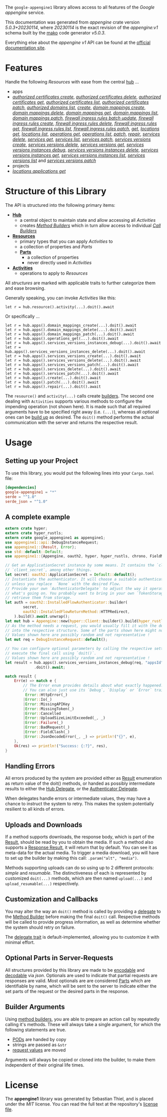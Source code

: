 <!---
DO NOT EDIT !
This file was generated automatically from 'src/generator/templates/api/README.md.mako'
DO NOT EDIT !
-->
The `google-appengine1` library allows access to all features of the *Google appengine* service.

This documentation was generated from *appengine* crate version *5.0.3+20230114*, where *20230114* is the exact revision of the *appengine:v1* schema built by the [mako](http://www.makotemplates.org/) code generator *v5.0.3*.

Everything else about the *appengine* *v1* API can be found at the
[official documentation site](https://cloud.google.com/appengine/docs/admin-api/).
# Features

Handle the following *Resources* with ease from the central [hub](https://docs.rs/google-appengine1/5.0.3+20230114/google_appengine1/Appengine) ... 

* apps
 * [*authorized certificates create*](https://docs.rs/google-appengine1/5.0.3+20230114/google_appengine1/api::AppAuthorizedCertificateCreateCall), [*authorized certificates delete*](https://docs.rs/google-appengine1/5.0.3+20230114/google_appengine1/api::AppAuthorizedCertificateDeleteCall), [*authorized certificates get*](https://docs.rs/google-appengine1/5.0.3+20230114/google_appengine1/api::AppAuthorizedCertificateGetCall), [*authorized certificates list*](https://docs.rs/google-appengine1/5.0.3+20230114/google_appengine1/api::AppAuthorizedCertificateListCall), [*authorized certificates patch*](https://docs.rs/google-appengine1/5.0.3+20230114/google_appengine1/api::AppAuthorizedCertificatePatchCall), [*authorized domains list*](https://docs.rs/google-appengine1/5.0.3+20230114/google_appengine1/api::AppAuthorizedDomainListCall), [*create*](https://docs.rs/google-appengine1/5.0.3+20230114/google_appengine1/api::AppCreateCall), [*domain mappings create*](https://docs.rs/google-appengine1/5.0.3+20230114/google_appengine1/api::AppDomainMappingCreateCall), [*domain mappings delete*](https://docs.rs/google-appengine1/5.0.3+20230114/google_appengine1/api::AppDomainMappingDeleteCall), [*domain mappings get*](https://docs.rs/google-appengine1/5.0.3+20230114/google_appengine1/api::AppDomainMappingGetCall), [*domain mappings list*](https://docs.rs/google-appengine1/5.0.3+20230114/google_appengine1/api::AppDomainMappingListCall), [*domain mappings patch*](https://docs.rs/google-appengine1/5.0.3+20230114/google_appengine1/api::AppDomainMappingPatchCall), [*firewall ingress rules batch update*](https://docs.rs/google-appengine1/5.0.3+20230114/google_appengine1/api::AppFirewallIngressRuleBatchUpdateCall), [*firewall ingress rules create*](https://docs.rs/google-appengine1/5.0.3+20230114/google_appengine1/api::AppFirewallIngressRuleCreateCall), [*firewall ingress rules delete*](https://docs.rs/google-appengine1/5.0.3+20230114/google_appengine1/api::AppFirewallIngressRuleDeleteCall), [*firewall ingress rules get*](https://docs.rs/google-appengine1/5.0.3+20230114/google_appengine1/api::AppFirewallIngressRuleGetCall), [*firewall ingress rules list*](https://docs.rs/google-appengine1/5.0.3+20230114/google_appengine1/api::AppFirewallIngressRuleListCall), [*firewall ingress rules patch*](https://docs.rs/google-appengine1/5.0.3+20230114/google_appengine1/api::AppFirewallIngressRulePatchCall), [*get*](https://docs.rs/google-appengine1/5.0.3+20230114/google_appengine1/api::AppGetCall), [*locations get*](https://docs.rs/google-appengine1/5.0.3+20230114/google_appengine1/api::AppLocationGetCall), [*locations list*](https://docs.rs/google-appengine1/5.0.3+20230114/google_appengine1/api::AppLocationListCall), [*operations get*](https://docs.rs/google-appengine1/5.0.3+20230114/google_appengine1/api::AppOperationGetCall), [*operations list*](https://docs.rs/google-appengine1/5.0.3+20230114/google_appengine1/api::AppOperationListCall), [*patch*](https://docs.rs/google-appengine1/5.0.3+20230114/google_appengine1/api::AppPatchCall), [*repair*](https://docs.rs/google-appengine1/5.0.3+20230114/google_appengine1/api::AppRepairCall), [*services delete*](https://docs.rs/google-appengine1/5.0.3+20230114/google_appengine1/api::AppServiceDeleteCall), [*services get*](https://docs.rs/google-appengine1/5.0.3+20230114/google_appengine1/api::AppServiceGetCall), [*services list*](https://docs.rs/google-appengine1/5.0.3+20230114/google_appengine1/api::AppServiceListCall), [*services patch*](https://docs.rs/google-appengine1/5.0.3+20230114/google_appengine1/api::AppServicePatchCall), [*services versions create*](https://docs.rs/google-appengine1/5.0.3+20230114/google_appengine1/api::AppServiceVersionCreateCall), [*services versions delete*](https://docs.rs/google-appengine1/5.0.3+20230114/google_appengine1/api::AppServiceVersionDeleteCall), [*services versions get*](https://docs.rs/google-appengine1/5.0.3+20230114/google_appengine1/api::AppServiceVersionGetCall), [*services versions instances debug*](https://docs.rs/google-appengine1/5.0.3+20230114/google_appengine1/api::AppServiceVersionInstanceDebugCall), [*services versions instances delete*](https://docs.rs/google-appengine1/5.0.3+20230114/google_appengine1/api::AppServiceVersionInstanceDeleteCall), [*services versions instances get*](https://docs.rs/google-appengine1/5.0.3+20230114/google_appengine1/api::AppServiceVersionInstanceGetCall), [*services versions instances list*](https://docs.rs/google-appengine1/5.0.3+20230114/google_appengine1/api::AppServiceVersionInstanceListCall), [*services versions list*](https://docs.rs/google-appengine1/5.0.3+20230114/google_appengine1/api::AppServiceVersionListCall) and [*services versions patch*](https://docs.rs/google-appengine1/5.0.3+20230114/google_appengine1/api::AppServiceVersionPatchCall)
* projects
 * [*locations applications get*](https://docs.rs/google-appengine1/5.0.3+20230114/google_appengine1/api::ProjectLocationApplicationGetCall)




# Structure of this Library

The API is structured into the following primary items:

* **[Hub](https://docs.rs/google-appengine1/5.0.3+20230114/google_appengine1/Appengine)**
    * a central object to maintain state and allow accessing all *Activities*
    * creates [*Method Builders*](https://docs.rs/google-appengine1/5.0.3+20230114/google_appengine1/client::MethodsBuilder) which in turn
      allow access to individual [*Call Builders*](https://docs.rs/google-appengine1/5.0.3+20230114/google_appengine1/client::CallBuilder)
* **[Resources](https://docs.rs/google-appengine1/5.0.3+20230114/google_appengine1/client::Resource)**
    * primary types that you can apply *Activities* to
    * a collection of properties and *Parts*
    * **[Parts](https://docs.rs/google-appengine1/5.0.3+20230114/google_appengine1/client::Part)**
        * a collection of properties
        * never directly used in *Activities*
* **[Activities](https://docs.rs/google-appengine1/5.0.3+20230114/google_appengine1/client::CallBuilder)**
    * operations to apply to *Resources*

All *structures* are marked with applicable traits to further categorize them and ease browsing.

Generally speaking, you can invoke *Activities* like this:

```Rust,ignore
let r = hub.resource().activity(...).doit().await
```

Or specifically ...

```ignore
let r = hub.apps().domain_mappings_create(...).doit().await
let r = hub.apps().domain_mappings_delete(...).doit().await
let r = hub.apps().domain_mappings_patch(...).doit().await
let r = hub.apps().operations_get(...).doit().await
let r = hub.apps().services_versions_instances_debug(...).doit().await
let r = hub.apps().services_versions_instances_delete(...).doit().await
let r = hub.apps().services_versions_create(...).doit().await
let r = hub.apps().services_versions_delete(...).doit().await
let r = hub.apps().services_versions_patch(...).doit().await
let r = hub.apps().services_delete(...).doit().await
let r = hub.apps().services_patch(...).doit().await
let r = hub.apps().create(...).doit().await
let r = hub.apps().patch(...).doit().await
let r = hub.apps().repair(...).doit().await
```

The `resource()` and `activity(...)` calls create [builders][builder-pattern]. The second one dealing with `Activities` 
supports various methods to configure the impending operation (not shown here). It is made such that all required arguments have to be 
specified right away (i.e. `(...)`), whereas all optional ones can be [build up][builder-pattern] as desired.
The `doit()` method performs the actual communication with the server and returns the respective result.

# Usage

## Setting up your Project

To use this library, you would put the following lines into your `Cargo.toml` file:

```toml
[dependencies]
google-appengine1 = "*"
serde = "^1.0"
serde_json = "^1.0"
```

## A complete example

```Rust
extern crate hyper;
extern crate hyper_rustls;
extern crate google_appengine1 as appengine1;
use appengine1::api::DebugInstanceRequest;
use appengine1::{Result, Error};
use std::default::Default;
use appengine1::{Appengine, oauth2, hyper, hyper_rustls, chrono, FieldMask};

// Get an ApplicationSecret instance by some means. It contains the `client_id` and 
// `client_secret`, among other things.
let secret: oauth2::ApplicationSecret = Default::default();
// Instantiate the authenticator. It will choose a suitable authentication flow for you, 
// unless you replace  `None` with the desired Flow.
// Provide your own `AuthenticatorDelegate` to adjust the way it operates and get feedback about 
// what's going on. You probably want to bring in your own `TokenStorage` to persist tokens and
// retrieve them from storage.
let auth = oauth2::InstalledFlowAuthenticator::builder(
        secret,
        oauth2::InstalledFlowReturnMethod::HTTPRedirect,
    ).build().await.unwrap();
let mut hub = Appengine::new(hyper::Client::builder().build(hyper_rustls::HttpsConnectorBuilder::new().with_native_roots().https_or_http().enable_http1().build()), auth);
// As the method needs a request, you would usually fill it with the desired information
// into the respective structure. Some of the parts shown here might not be applicable !
// Values shown here are possibly random and not representative !
let mut req = DebugInstanceRequest::default();

// You can configure optional parameters by calling the respective setters at will, and
// execute the final call using `doit()`.
// Values shown here are possibly random and not representative !
let result = hub.apps().services_versions_instances_debug(req, "appsId", "servicesId", "versionsId", "instancesId")
             .doit().await;

match result {
    Err(e) => match e {
        // The Error enum provides details about what exactly happened.
        // You can also just use its `Debug`, `Display` or `Error` traits
         Error::HttpError(_)
        |Error::Io(_)
        |Error::MissingAPIKey
        |Error::MissingToken(_)
        |Error::Cancelled
        |Error::UploadSizeLimitExceeded(_, _)
        |Error::Failure(_)
        |Error::BadRequest(_)
        |Error::FieldClash(_)
        |Error::JsonDecodeError(_, _) => println!("{}", e),
    },
    Ok(res) => println!("Success: {:?}", res),
}

```
## Handling Errors

All errors produced by the system are provided either as [Result](https://docs.rs/google-appengine1/5.0.3+20230114/google_appengine1/client::Result) enumeration as return value of
the doit() methods, or handed as possibly intermediate results to either the 
[Hub Delegate](https://docs.rs/google-appengine1/5.0.3+20230114/google_appengine1/client::Delegate), or the [Authenticator Delegate](https://docs.rs/yup-oauth2/*/yup_oauth2/trait.AuthenticatorDelegate.html).

When delegates handle errors or intermediate values, they may have a chance to instruct the system to retry. This 
makes the system potentially resilient to all kinds of errors.

## Uploads and Downloads
If a method supports downloads, the response body, which is part of the [Result](https://docs.rs/google-appengine1/5.0.3+20230114/google_appengine1/client::Result), should be
read by you to obtain the media.
If such a method also supports a [Response Result](https://docs.rs/google-appengine1/5.0.3+20230114/google_appengine1/client::ResponseResult), it will return that by default.
You can see it as meta-data for the actual media. To trigger a media download, you will have to set up the builder by making
this call: `.param("alt", "media")`.

Methods supporting uploads can do so using up to 2 different protocols: 
*simple* and *resumable*. The distinctiveness of each is represented by customized 
`doit(...)` methods, which are then named `upload(...)` and `upload_resumable(...)` respectively.

## Customization and Callbacks

You may alter the way an `doit()` method is called by providing a [delegate](https://docs.rs/google-appengine1/5.0.3+20230114/google_appengine1/client::Delegate) to the 
[Method Builder](https://docs.rs/google-appengine1/5.0.3+20230114/google_appengine1/client::CallBuilder) before making the final `doit()` call. 
Respective methods will be called to provide progress information, as well as determine whether the system should 
retry on failure.

The [delegate trait](https://docs.rs/google-appengine1/5.0.3+20230114/google_appengine1/client::Delegate) is default-implemented, allowing you to customize it with minimal effort.

## Optional Parts in Server-Requests

All structures provided by this library are made to be [encodable](https://docs.rs/google-appengine1/5.0.3+20230114/google_appengine1/client::RequestValue) and 
[decodable](https://docs.rs/google-appengine1/5.0.3+20230114/google_appengine1/client::ResponseResult) via *json*. Optionals are used to indicate that partial requests are responses 
are valid.
Most optionals are are considered [Parts](https://docs.rs/google-appengine1/5.0.3+20230114/google_appengine1/client::Part) which are identifiable by name, which will be sent to 
the server to indicate either the set parts of the request or the desired parts in the response.

## Builder Arguments

Using [method builders](https://docs.rs/google-appengine1/5.0.3+20230114/google_appengine1/client::CallBuilder), you are able to prepare an action call by repeatedly calling it's methods.
These will always take a single argument, for which the following statements are true.

* [PODs][wiki-pod] are handed by copy
* strings are passed as `&str`
* [request values](https://docs.rs/google-appengine1/5.0.3+20230114/google_appengine1/client::RequestValue) are moved

Arguments will always be copied or cloned into the builder, to make them independent of their original life times.

[wiki-pod]: http://en.wikipedia.org/wiki/Plain_old_data_structure
[builder-pattern]: http://en.wikipedia.org/wiki/Builder_pattern
[google-go-api]: https://github.com/google/google-api-go-client

# License
The **appengine1** library was generated by Sebastian Thiel, and is placed 
under the *MIT* license.
You can read the full text at the repository's [license file][repo-license].

[repo-license]: https://github.com/Byron/google-apis-rsblob/main/LICENSE.md

